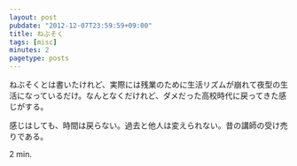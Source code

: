 ```yaml
---
layout: post
pubdate: "2012-12-07T23:59:59+09:00"
title: ねぶそく
tags: [misc]
minutes: 2
pagetype: posts
---
```

ねぶそくとは書いたけれど、実際には残業のために生活リズムが崩れて夜型の生活になっているだけ。なんとなくだけれど、ダメだった高校時代に戻ってきた感じがする。

感じはしても、時間は戻らない。過去と他人は変えられない。昔の講師の受け売りである。

2 min.
